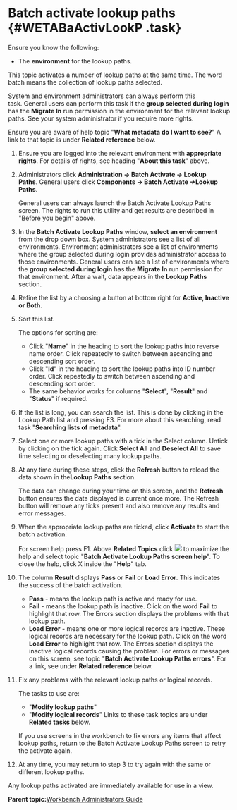 # Batch activate lookup paths {#WETABaActivLookP .task}

Ensure you know the following:

-   The **environment** for the lookup paths.

This topic activates a number of lookup paths at the same time. The word batch means the collection of lookup paths selected.

System and environment administrators can always perform this task. General users can perform this task if the **group selected during login** has the **Migrate In** run permission in the environment for the relevant lookup paths. See your system administrator if you require more rights.

Ensure you are aware of help topic "**What metadata do I want to see?**" A link to that topic is under **Related reference** below.

1.  Ensure you are logged into the relevant environment with **appropriate rights**. For details of rights, see heading "**About this task**" above.

2.  Administrators click **Administration -\> Batch Activate -\> Lookup Paths**. General users click **Components -\> Batch Activate -\>Lookup Paths**.

    General users can always launch the Batch Activate Lookup Paths screen. The rights to run this utility and get results are described in "Before you begin" above.

3.  In the **Batch Activate Lookup Paths** window, **select an environment** from the drop down box. System administrators see a list of all environments. Environment administrators see a list of environments where the group selected during login provides administrator access to those environments. General users can see a list of environments where the **group selected during login** has the **Migrate In** run permission for that environment. After a wait, data appears in the **Lookup Paths** section.

4.  Refine the list by a choosing a button at bottom right for **Active, Inactive or Both**.

5.  Sort this list.

    The options for sorting are:

    -   Click "**Name**" in the heading to sort the lookup paths into reverse name order. Click repeatedly to switch between ascending and descending sort order.
    -   Click "**Id**" in the heading to sort the lookup paths into ID number order. Click repeatedly to switch between ascending and descending sort order.
    -   The same behavior works for columns "**Select**", "**Result**" and "**Status**" if required.
6.  If the list is long, you can search the list. This is done by clicking in the Lookup Path list and pressing F3. For more about this searching, read task "**Searching lists of metadata**".

7.  Select one or more lookup paths with a tick in the Select column. Untick by clicking on the tick again. Click **Select All** and **Deselect All** to save time selecting or deselecting many lookup paths.

8.  At any time during these steps, click the **Refresh** button to reload the data shown in the**Lookup Paths** section.

    The data can change during your time on this screen, and the **Refresh** button ensures the data displayed is current once more. The Refresh button will remove any ticks present and also remove any results and error messages.

9.  When the appropriate lookup paths are ticked, click **Activate** to start the batch activation.

    For screen help press F1. Above **Related Topics** click ![](images/Icon_Maximize_01.GIF) to maximize the help and select topic "**Batch Activate Lookup Paths screen help**". To close the help, click X inside the "**Help**" tab.

10. The column **Result** displays **Pass** or **Fail** or **Load Error**. This indicates the success of the batch activation.

    -   **Pass** - means the lookup path is active and ready for use.
    -   **Fail** - means the lookup path is inactive. Click on the word **Fail** to highlight that row. The Errors section displays the problems with that lookup path.
    -   **Load Error** - means one or more logical records are inactive. These logical records are necessary for the lookup path. Click on the word **Load Error** to highlight that row. The Errors section displays the inactive logical records causing the problem.
    For errors or messages on this screen, see topic "**Batch Activate Lookup Paths errors**". For a link, see under **Related reference** below.

11. Fix any problems with the relevant lookup paths or logical records.

    The tasks to use are:

    -   "**Modify lookup paths**"
    -   "**Modify logical records**"
    Links to these task topics are under **Related tasks** below.

    If you use screens in the workbench to fix errors any items that affect lookup paths, return to the Batch Activate Lookup Paths screen to retry the activate again.

12. At any time, you may return to step 3 to try again with the same or different lookup paths.


Any lookup paths activated are immediately available for use in a view.

**Parent topic:**[Workbench Administrators Guide](../html/AAR582WEAdmin.md)

